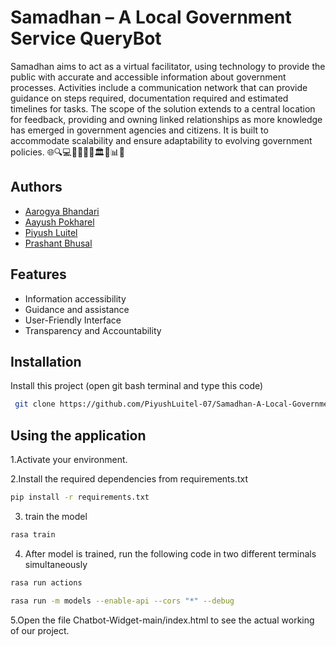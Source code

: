 # Samadhan – A Local Government Service QueryBot
 Samadhan aims to act as a virtual facilitator, using technology to provide the public with accurate and accessible information about government processes. Activities include a communication network that can provide guidance on steps required, documentation required and estimated timelines for tasks. The scope of the solution extends to a central location for feedback, providing and owning linked relationships as more knowledge has emerged in government agencies and citizens. It is built to accommodate scalability and ensure adaptability to evolving government policies. 🌐🔍💻📄📅📢🔄🏛️🤝📊🌱    

## Authors

- [Aarogya Bhandari](https://www.github.com/amewzzz)
- [Aayush Pokharel](https://github.com/aayushpkrl)
- [Piyush Luitel](https://www.github.com/PiyushLuitel-07)
- [Prashant Bhusal](https://www.github.com/prashant72-git)


## Features

- Information accessibility
- Guidance and assistance
- User-Friendly Interface
- Transparency and Accountability


## Installation

Install this project (open git bash terminal and type this code)

```bash
 git clone https://github.com/PiyushLuitel-07/Samadhan-A-Local-Government-Service-QueryBot
```

## Using the application
1.Activate your environment.

2.Install the required dependencies from requirements.txt
```bash
pip install -r requirements.txt
```

3. train the model
```bash
rasa train
```

4. After model is trained, run the following code in two different terminals simultaneously
```bash
rasa run actions
```
```bash
rasa run -m models --enable-api --cors "*" --debug
```

5.Open the file Chatbot-Widget-main/index.html to see the actual working of our project.



    

